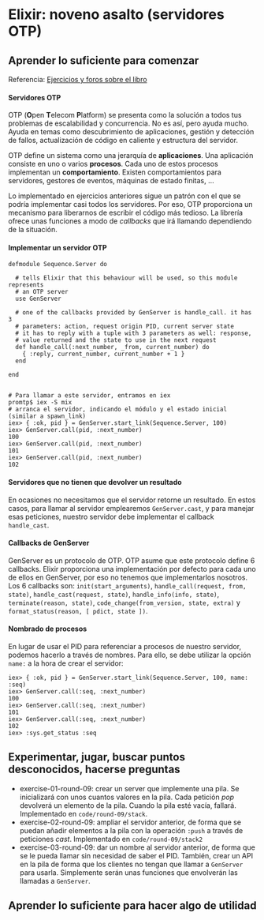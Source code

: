 # Elixir: noveno asalto (servidores OTP)

## Aprender lo suficiente para comenzar

Referencia: [Ejercicios y foros sobre el libro](https://forums.pragprog.com/forums/322)

#### Servidores OTP

OTP (**O**pen **T**elecom **P**latform) se presenta como la solución a todos tus problemas de escalabilidad y concurrencia. No es así, pero ayuda mucho. Ayuda en temas como descubrimiento de aplicaciones, gestión y detección de fallos, actualización de código en caliente y estructura del servidor.

OTP define un sistema como una jerarquía de **aplicaciones**. Una aplicación consiste en uno o varios **procesos**. Cada uno de estos procesos implementan un **comportamiento**. Existen comportamientos para servidores, gestores de eventos, máquinas de estado finitas, ...

Lo implementado en ejercicios anteriores sigue un patrón con el que se podría implementar casi todos los servidores. Por eso, OTP proporciona un mecanismo para liberarnos de escribir el código más tedioso. La librería ofrece unas funciones a modo de *callbacks* que irá llamando dependiendo de la situación.

#### Implementar un servidor OTP

```
defmodule Sequence.Server do

  # tells Elixir that this behaviour will be used, so this module represents
  # an OTP server
  use GenServer

  # one of the callbacks provided by GenServer is handle_call. it has 3
  # parameters: action, request origin PID, current server state
  # it has to reply with a tuple with 3 parameters as well: response,
  # value returned and the state to use in the next request
  def handle_call(:next_number, _from, current_number) do
    { :reply, current_number, current_number + 1 }
  end

end


# Para llamar a este servidor, entramos en iex
promtp$ iex -S mix
# arranca el servidor, indicando el módulo y el estado inicial (similar a spawn_link)
iex> { :ok, pid } = GenServer.start_link(Sequence.Server, 100)
iex> GenServer.call(pid, :next_number)
100
iex> GenServer.call(pid, :next_number)
101
iex> GenServer.call(pid, :next_number)
102

```

#### Servidores que no tienen que devolver un resultado

En ocasiones no necesitamos que el servidor retorne un resultado. En estos casos, para llamar al servidor emplearemos `GenServer.cast`, y para manejar esas peticiones, nuestro servidor debe implementar el callback `handle_cast`.

#### Callbacks de GenServer

GenServer es un protocolo de OTP. OTP asume que este protocolo define 6 callbacks. Elixir proporciona una implementación por defecto para cada uno de ellos en GenServer, por eso no tenemos que implementarlos nosotros. Los 6 callbacks son: `init(start_arguments)`, `handle_call(request, from, state)`, `handle_cast(request, state)`, `handle_info(info, state)`, `terminate(reason, state)`, `code_change(from_version, state, extra)` y `format_status(reason, [ pdict, state ])`.

#### Nombrado de procesos

En lugar de usar el PID para referenciar a procesos de nuestro servidor, podemos hacerlo a través de nombres. Para ello, se debe utilizar la opción `name:` a la hora de crear el servidor:

```
iex> { :ok, pid } = GenServer.start_link(Sequence.Server, 100, name: :seq)
iex> GenServer.call(:seq, :next_number)
100
iex> GenServer.call(:seq, :next_number)
101
iex> GenServer.call(:seq, :next_number)
102
iex> :sys.get_status :seq
```

## Experimentar, jugar, buscar puntos desconocidos, hacerse preguntas

- exercise-01-round-09: crear un server que implemente una pila. Se inicializará con unos cuantos valores en la pila. Cada petición *pop* devolverá un elemento de la pila. Cuando la pila esté vacía, fallará. Implementado en `code/round-09/stack`.
- exercise-02-round-09: ampliar el servidor anterior, de forma que se puedan añadir elementos a la pila con la operación `:push` a través de peticiones *cast*. Implementado en `code/round-09/stack2`
- exercise-03-round-09: dar un nombre al servidor anterior, de forma que se le pueda llamar sin necesidad de saber el PID. También, crear un API en la pila de forma que los clientes no tengan que llamar a `GenServer` para usarla. Simplemente serán unas funciones que envolverán las llamadas a `GenServer`.

## Aprender lo suficiente para hacer algo de utilidad

